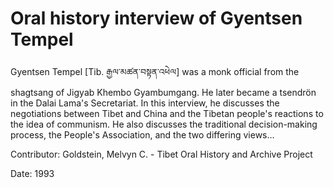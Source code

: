 # Oral history interview of Gyentsen Tempel  
Gyentsen Tempel [Tib. རྒྱལ་མཚན་བསྟན་འཕེལ] was a monk official from the shagtsang of Jigyab Khembo Gyambumgang. He later became a tsendrön in the Dalai Lama's Secretariat. In this interview, he discusses the negotiations between Tibet and China and the Tibetan people's reactions to the idea of communism. He also discusses the traditional decision-making process, the People's Association, and the two differing views... 

Contributor: Goldstein, Melvyn C. - Tibet Oral History and Archive Project  

Date:
1993  

